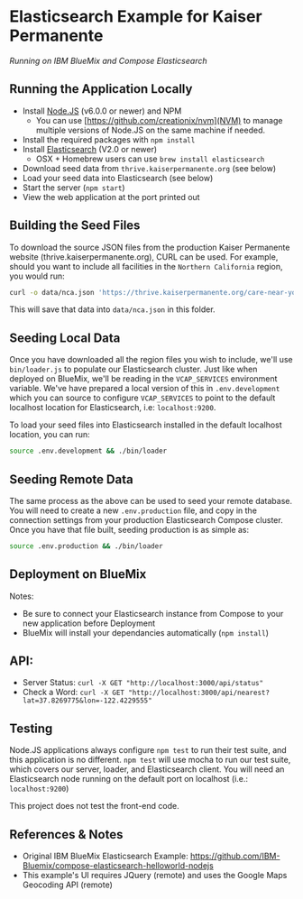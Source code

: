 # Elasticsearch Example for Kaiser Permanente
*Running on IBM BlueMix and Compose Elasticsearch*

## Running the Application Locally

- Install [Node.JS](https://nodejs.org) (v6.0.0 or newer) and NPM
  - You can use [https://github.com/creationix/nvm](NVM) to manage multiple versions of Node.JS on the same machine if needed.
- Install the required packages with `npm install`
- Install [Elasticsearch](https://www.elastic.co/products/elasticsearch) (V2.0 or newer)
  - OSX + Homebrew users can use `brew install elasticsearch`
- Download seed data from `thrive.kaiserpermanente.org` (see below)
- Load your seed data into Elasticsearch (see below)
- Start the server (`npm start`)
- View the web application at the port printed out

## Building the Seed Files

To download the source JSON files from the production Kaiser Permanente website (thrive.kaiserpermanente.org), CURL can be used.  For example, should you want to include all facilities in the `Northern California` region, you would run:

```bash
curl -o data/nca.json 'https://thrive.kaiserpermanente.org/care-near-you/northern-california/wp-admin/admin-ajax.php' --data 'action=LocatorFacility&nonce=3ccea1cefe&region=NCA'
```

This will save that data into `data/nca.json` in this folder.

## Seeding Local Data

Once you have downloaded all the region files you wish to include, we'll use `bin/loader.js` to populate our Elasticsearch cluster.  Just like when deployed on BlueMix, we'll be reading in the `VCAP_SERVICES` environment variable.  We've have prepared a local version of this in `.env.development` which you can source to configure `VCAP_SERVICES` to point to the default localhost location for Elasticsearch, i.e: `localhost:9200`.

To load your seed files into Elasticsearch installed in the default localhost location, you can run:

```bash
source .env.development && ./bin/loader
```

## Seeding Remote Data

The same process as the above can be used to seed your remote database.  You will need to create a new `.env.production` file, and copy in the connection settings from your production Elasticsearch Compose cluster.  Once you have that file built, seeding production is as simple as:

```bash
source .env.production && ./bin/loader
```

## Deployment on BlueMix

Notes:
- Be sure to connect your Elasticsearch instance from Compose to your new application before Deployment
- BlueMix will install your dependancies automatically (`npm install`)

## API:
- Server Status: `curl -X GET "http://localhost:3000/api/status"`
- Check a Word: `curl -X GET "http://localhost:3000/api/nearest?lat=37.8269775&lon=-122.4229555"`

## Testing

Node.JS applications always configure `npm test` to run their test suite, and this application is no different. `npm test` will use mocha to run our test suite, which covers our server, loader, and Elasticsearch client.  You will need an Elasticsearch node running on the default port on localhost (i.e.: `localhost:9200`)

This project does not test the front-end code.

## References & Notes

- Original IBM BlueMix Elasticsearch Example: https://github.com/IBM-Bluemix/compose-elasticsearch-helloworld-nodejs
- This example's UI requires JQuery (remote) and uses the Google Maps Geocoding API (remote)
